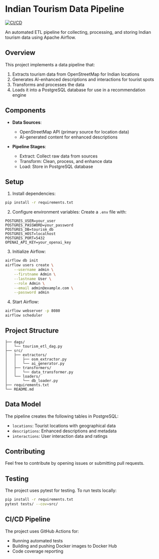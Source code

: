# Indian Tourism Data Pipeline

[![CI/CD](https://github.com/ayushgharat234/tourism-recommendation-system/actions/workflows/ci-cd.yml/badge.svg)](https://github.com/ayushgharat234/tourism-recommendation-system/actions/workflows/ci-cd.yml)

An automated ETL pipeline for collecting, processing, and storing Indian tourism data using Apache Airflow.

## Overview

This project implements a data pipeline that:
1. Extracts tourism data from OpenStreetMap for Indian locations
2. Generates AI-enhanced descriptions and interactions for tourist spots
3. Transforms and processes the data
4. Loads it into a PostgreSQL database for use in a recommendation engine

## Components

- **Data Sources**:
  - OpenStreetMap API (primary source for location data)
  - AI-generated content for enhanced descriptions

- **Pipeline Stages**:
  - Extract: Collect raw data from sources
  - Transform: Clean, process, and enhance data
  - Load: Store in PostgreSQL database

## Setup

1. Install dependencies:
```bash
pip install -r requirements.txt
```

2. Configure environment variables:
Create a `.env` file with:
```
POSTGRES_USER=your_user
POSTGRES_PASSWORD=your_password
POSTGRES_DB=tourism_db
POSTGRES_HOST=localhost
POSTGRES_PORT=5432
OPENAI_API_KEY=your_openai_key
```

3. Initialize Airflow:
```bash
airflow db init
airflow users create \
    --username admin \
    --firstname Admin \
    --lastname User \
    --role Admin \
    --email admin@example.com \
    --password admin
```

4. Start Airflow:
```bash
airflow webserver -p 8080
airflow scheduler
```

## Project Structure

```
├── dags/
│   └── tourism_etl_dag.py
├── src/
│   ├── extractors/
│   │   ├── osm_extractor.py
│   │   └── ai_generator.py
│   ├── transformers/
│   │   └── data_transformer.py
│   └── loaders/
│       └── db_loader.py
├── requirements.txt
└── README.md
```

## Data Model

The pipeline creates the following tables in PostgreSQL:
- `locations`: Tourist locations with geographical data
- `descriptions`: Enhanced descriptions and metadata
- `interactions`: User interaction data and ratings

## Contributing

Feel free to contribute by opening issues or submitting pull requests.

## Testing

The project uses pytest for testing. To run tests locally:

```bash
pip install -r requirements.txt
pytest tests/ --cov=src/
```

## CI/CD Pipeline

The project uses GitHub Actions for:
- Running automated tests
- Building and pushing Docker images to Docker Hub
- Code coverage reporting 